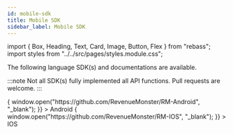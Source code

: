```yaml
---
id: mobile-sdk
title: Mobile SDK
sidebar_label: Mobile SDK
---
```


import { Box, Heading, Text, Card, Image, Button, Flex } from "rebass";
import styles from "../../src/pages/styles.module.css";

The following language SDK(s) and documentations are available.

:::note
Not all SDK(s) fully implemented all API functions. Pull requests are welcome.
:::

<Flex marginTop="20px">
  <Box
    width={1 / 3}
    marginRight="20px"
    px={3}
   className={styles.sdkBox}
      onClick={() => {
         window.open("https://github.com/RevenueMonster/RM-Android", "_blank");
    }}
    >
    <Text className={styles.text}>
     Android
    </Text>
  </Box>
    <Box
    width={1 / 3}
    marginRight="20px"
    px={3}
   className={styles.sdkBox}
    onClick={() => {
       window.open("https://github.com/RevenueMonster/RM-IOS", "_blank");
    }}
    >
    <Text className={styles.text} >
     IOS
    </Text>
  </Box>
</Flex>
